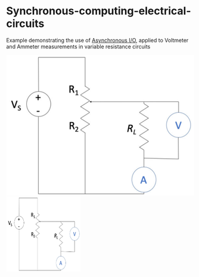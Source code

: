 # Synchronous-computing-electrical-circuits

Example demonstrating the use of [Asynchronous I/O](https://docs.python.org/3/library/asyncio.html), applied to Voltmeter and Ammeter measurements in variable resistance circuits

![Circuit](Circuit.png)
<img src="Circuit.png" width="200" height="200" />
